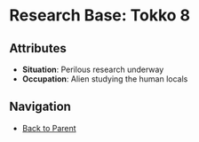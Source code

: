 # Research Base: Tokko 8

## Attributes
- **Situation**: Perilous research underway
- **Occupation**: Alien studying the human locals


## Navigation
- [Back to Parent](../)
